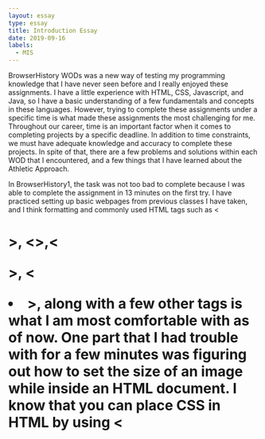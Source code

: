 ```yaml
---
layout: essay
type: essay
title: Introduction Essay
date: 2019-09-16
labels:
  - MIS
---
```

BrowserHistory WODs was a new way of testing my programming knowledge that I have never seen before and I really enjoyed these assignments.  I have a little experience with HTML, CSS, Javascript, and Java, so I have a basic understanding of a few fundamentals and concepts in these languages.  However, trying to complete these assignments under a specific time is what made these assignments the most challenging for me.  Throughout our career, time is an important factor when it comes to completing projects by a specific deadline.  In addition to time constraints, we must have adequate knowledge and accuracy to complete these projects.  In spite of that, there are a few problems and solutions within each WOD that I encountered, and a few things that I have learned about the Athletic Approach.

In BrowserHistory1, the task was not too bad to complete because I was able to complete the assignment in 13 minutes on the first try.  I have practiced setting up basic webpages from previous classes I have taken, and I think formatting and commonly used HTML tags such as &lt;<h1>&gt;, &lt;<img src>&gt;,&lt; <p>&gt;, &lt;<li>&gt;, along with a few other tags is what I am most comfortable with as of now.  One part that I had trouble with for a few minutes was figuring out how to set the size of an image while inside an HTML document.  I know that you can place CSS in HTML by using &lt;<style>&gt;, but I had no clue that you could do something as simple as defining “width=100” within the same tag as the &lt;<img src>&gt; because I normally link an external stylesheet and do all the CSS on there.  Aside from this, everything else was not too bad to complete.  After completing the assignment and watching the screencast, one thing I noticed I did different even though I got the same outcome was the attributes used to link the table of contents list to each of the four internal sections of the page.  I used “ID” for my linking, and Professor Port used “name” for his linking.  I have never used “name” before to do something like this, so I ended up doing research for the difference between these two and gained a better understanding of when to apply each attribute.  I resorted to my two most favorite websites, the Mozilla Developer Network and W3 Schools, which are fantastic resources to learn HTML/CSS in my opinion!  This is something else that I like about WODs because even if you think you know something, you will learn that there might be an easier or more efficient way to do something than what you are used to doing.  Sometimes you might get stuck on something you might not know how to do and it is okay because many developers in the workforce don’t know every single thing about coding because it’s a lifelong learning process.  Another thing that I did differently was adding an alternative text for the images.  Alternative text for images is used wherein the case of an image not loading, an alternative text is shown saying what the image should be.  One thing that took a couple of minutes to figure out was how to download the chrome image.  For some reason, I could not right-click to download the image and had to use a png converter to convert the SVG image.

Although I was able to finish BrowserHistory2 in around 11 minutes, this workout was a little more challenging than the first one because of the vast amount of CSS properties that can be used to style an HTML page.  The only thing that stumped me in CSS was making the logos inline with the text.  When I got to this part, I had no clue what CSS property to use, so I ended up just resorting to W3 Schools after about 2 minutes and discovered it was “float” that should be used.  After getting the correct results for this WOD and watching the ScreenCast, I noticed a few things that Professor Johnson did differently than I did in the CSS.  The first thing that I did differently was setting the margins.  For my margin property, I used only two values to set all the margins to get the same results.  For example, I said “margin: 10px 50px;” instead of “margin: 10px 50px 10px 50px;”.  This is known as margin shorthand, where you can use two values to set all the margins with the first value being the top and bottom margins and the second value being the right and left margins.  This is a case where you can define properties in multiple ways in CSS and this why I sometimes get confused with even the most common properties.  One new thing that I learned after watching the ScreenCast was using alternative fonts for text.  For example, Oswald is a sans serif font and just in case the page does not load the font, it would use a sans serif font instead.  This is just like using “alt text” in html just in case an image does not load on a web page and I noticed that having fallbacks is common practice for developing just about anything in any language.

BrowserHistory3 was the most challenging of them all and it took me 2 tries to get into the advanced range.  Just like BrowserHistory2, what made this workout challenging was the CSS properties.  On my first try, I only knew how to do two things.  The first thing I knew what to do was creating a &lt;<div class>&gt; for each of the sections in the HTML so that I can set each section to appear side-by-side in columns.  The second thing I knew how to do was set the table of contents to appear inline and for everything else, I resorted to external resources.  One thing that always confused was the difference between margins and paddings because they both sort of work the same way, just for different things of the document.  Padding deals with the inside space of the border to create space around content and margins deal with space outside the border.  The ScreenCast definitely cleared things up for me on what each one is for and when to use them.

In conclusion, these WODs in using an athletic approach to software development was a new experience for me and I very much enjoyed these assignments.  They tested me on what I needed to know at my current level of programming, allowed to feel what it was like to work with time constraints, and tested my overall efficiency/accuracy to set up a basic webpage.  One thing that I find useful if you are new to programming or are intimidated by this assignment is to read through the directions first before starting the timer so that you know what is required and not come across anything unexpected.  It’s okay if you get stumped on some tasks because there are a multitude of resources out there and you can redo these as many times as you want.  If you know nothing at all, I would not suggest going straight to the screencast because you’ll just end up copying the answers.  Once you see the answers, you can’t “unsee” them and you won’t learn that much by copying.  I suggest going to popular websites for programming such as MDN, W3, StackOverFlow, and more.  You should also know that even if you know how to do the tasks one way, there might be an easier or more efficient way to do it and there will never be a point where you know “everything” about a programming language.  Coding is a lifelong learning process and you will learn something new if you practice every day.

